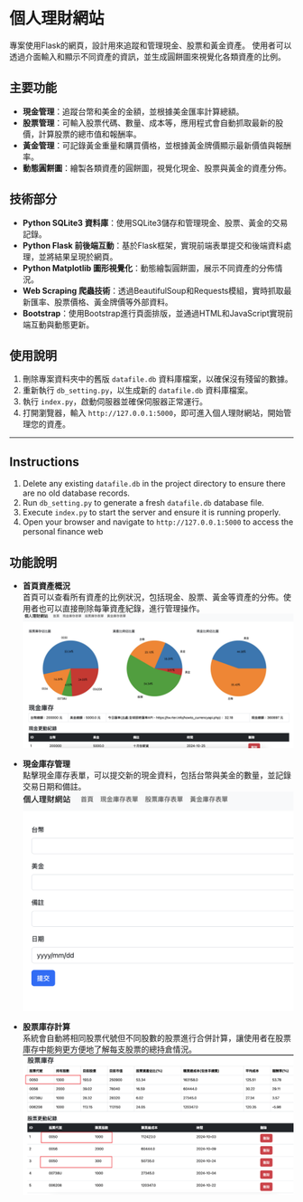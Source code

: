 # 個人理財網站

專案使用Flask的網頁，設計用來追蹤和管理現金、股票和黃金資產。
使用者可以透過介面輸入和顯示不同資產的資訊，並生成圓餅圖來視覺化各類資產的比例。

## 主要功能

- **現金管理**：追蹤台幣和美金的金額，並根據美金匯率計算總額。
- **股票管理**：可輸入股票代碼、數量、成本等，應用程式會自動抓取最新的股價，計算股票的總市值和報酬率。
- **黃金管理**：可記錄黃金重量和購買價格，並根據黃金牌價顯示最新價值與報酬率。
- **動態圓餅圖**：繪製各類資產的圓餅圖，視覺化現金、股票與黃金的資產分佈。

## 技術部分

- **Python SQLite3 資料庫**：使用SQLite3儲存和管理現金、股票、黃金的交易記錄。
- **Python Flask 前後端互動**：基於Flask框架，實現前端表單提交和後端資料處理，並將結果呈現於網頁。
- **Python Matplotlib 圖形視覺化**：動態繪製圓餅圖，展示不同資產的分佈情況。
- **Web Scraping 爬蟲技術**：透過BeautifulSoup和Requests模組，實時抓取最新匯率、股票價格、黃金牌價等外部資料。
- **Bootstrap**：使用Bootstrap進行頁面排版，並通過HTML和JavaScript實現前端互動與動態更新。

## 使用說明

1. 刪除專案資料夾中的舊版 `datafile.db` 資料庫檔案，以確保沒有殘留的數據。
2. 重新執行 `db_setting.py`，以生成新的 `datafile.db` 資料庫檔案。
3. 執行 `index.py`，啟動伺服器並確保伺服器正常運行。
4. 打開瀏覽器，輸入 `http://127.0.0.1:5000`，即可進入個人理財網站，開始管理您的資產。

---

## Instructions

1. Delete any existing `datafile.db` in the project directory to ensure there are no old database records.
2. Run `db_setting.py` to generate a fresh `datafile.db` database file.
3. Execute `index.py` to start the server and ensure it is running properly.
4. Open your browser and navigate to `http://127.0.0.1:5000` to access the personal finance web

## 功能說明

* **首頁資產概況**  
  首頁可以查看所有資產的比例狀況，包括現金、股票、黃金等資產的分佈。使用者也可以直接刪除每筆資產紀錄，進行管理操作。  
  ![image](https://github.com/ShawnL-584/personal_finance/blob/main/static/index_show.png?raw=true)

* **現金庫存管理**  
  點擊現金庫存表單，可以提交新的現金資料，包括台幣與美金的數量，並記錄交易日期和備註。  
  ![image](https://github.com/ShawnL-584/personal_finance/blob/main/static/cash_show.png?raw=true)

* **股票庫存計算**  
  系統會自動將相同股票代號但不同股數的股票進行合併計算，讓使用者在股票庫存中能夠更方便地了解每支股票的總持倉情況。  
  ![image](https://github.com/ShawnL-584/personal_finance/blob/main/static/stock_show.png?raw=true)
